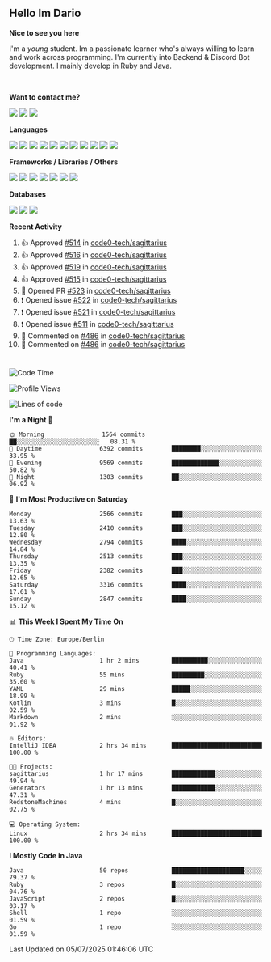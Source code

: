 <h2>Hello Im Dario</h2>

**Nice to see you here**

I'm a *young* student. Im a passionate learner who's always willing to learn and work across
programming. I'm currently into Backend & Discord Bot development. I mainly develop in Ruby and Java.

<br/>

**Want to contact me?**

<a href="https://github.com/knerio"><img src="https://img.shields.io/badge/-Github-blue?style=for-the-badge&logo=github&logoColor=white"/></a> <a href="https://discord.com/users/639416958923702292"><img src="https://img.shields.io/badge/-knerio-blue?style=for-the-badge&logo=discord&logoColor=white"/></a> <a href="https://twitch.tv/dopalos_"><img src="https://img.shields.io/badge/-twitch-blue?style=for-the-badge&logo=twitch&logoColor=white"/></a>

**Languages**

<img src="https://img.shields.io/badge/-Java-blue?style=for-the-badge&logo=java&logoColor=white"/> <img src="https://img.shields.io/badge/-Ruby-blue?style=for-the-badge&logo=Ruby&logoColor=white"/> <img src="https://img.shields.io/badge/-Git-blue?style=for-the-badge&logo=Git&logoColor=white"/> <img src="https://img.shields.io/badge/-HTML-blue?style=for-the-badge&logo=html5&logoColor=white"/> <img src="https://img.shields.io/badge/-CSS-blue?style=for-the-badge&logo=CSS3&logoColor=white"/> <img src="https://img.shields.io/badge/-Javascript-blue?style=for-the-badge&logo=javascript&logoColor=white"/> <img src="https://img.shields.io/badge/-Typescript-blue?style=for-the-badge&logo=TypeScript&logoColor=white"/> <img src="https://img.shields.io/badge/-Kotlin-blue?style=for-the-badge&logo=kotlin&logoColor=white"/> <img src="https://img.shields.io/badge/-SQL-blue?style=for-the-badge&logo=MYSQL&logoColor=white"/> <img src="https://img.shields.io/badge/-Markdown-blue?style=for-the-badge&logo=Markdown&logoColor=white"/> <img src="https://img.shields.io/badge/-JSON-blue?style=for-the-badge&logo=JSON&logoColor=white"/>
<br/>

 **Frameworks / Libraries / Others**

<img src="https://img.shields.io/badge/-Ruby_On_Rails-blue?style=for-the-badge&logo=ruby-on-rails&logoColor=white"/> <img src="https://img.shields.io/badge/-JDA-blue?style=for-the-badge&logo=JDA&logoColor=white"/> <img src="https://img.shields.io/badge/-Bootstrap-blue?style=for-the-badge&logo=Bootstrap&logoColor=white"/> <img src="https://img.shields.io/badge/-Node.JS-blue?style=for-the-badge&logo=node.js&logoColor=white"/> <img src="https://img.shields.io/badge/-React-blue?style=for-the-badge&logo=React&logoColor=white"/> <img src="https://img.shields.io/badge/-Express-blue?style=for-the-badge&logo=Express&logoColor=white"/> <img src="https://img.shields.io/badge/-Next.Js-blue?style=for-the-badge&logo=Next.Js&logoColor=white"/>

**Databases**

<img src="https://img.shields.io/badge/-MongoDB-blue?style=for-the-badge&logo=mongodb&logoColor=white"/> <img src="https://img.shields.io/badge/-MariaDB-blue?style=for-the-badge&logo=MariaDB&logoColor=white"/>
<img src="https://img.shields.io/badge/-PostgreSQL-blue?style=for-the-badge&logo=PostgreSQl&logoColor=white"/>

**Recent Activity**

<!--RECENT_ACTIVITY:start-->
1. 👍 Approved [#514](https://github.com/code0-tech/sagittarius/pull/514#pullrequestreview-2955222945) in [code0-tech/sagittarius](https://github.com/code0-tech/sagittarius)<br>
2. 👍 Approved [#516](https://github.com/code0-tech/sagittarius/pull/516#pullrequestreview-2955220612) in [code0-tech/sagittarius](https://github.com/code0-tech/sagittarius)<br>
3. 👍 Approved [#519](https://github.com/code0-tech/sagittarius/pull/519#pullrequestreview-2955211837) in [code0-tech/sagittarius](https://github.com/code0-tech/sagittarius)<br>
4. 👍 Approved [#515](https://github.com/code0-tech/sagittarius/pull/515#pullrequestreview-2955202991) in [code0-tech/sagittarius](https://github.com/code0-tech/sagittarius)<br>
5. 💪 Opened PR [#523](https://github.com/code0-tech/sagittarius/pull/523) in [code0-tech/sagittarius](https://github.com/code0-tech/sagittarius)<br>
6. ❗️ Opened issue [#522](https://github.com/code0-tech/sagittarius/issues/522) in [code0-tech/sagittarius](https://github.com/code0-tech/sagittarius)<br>
7. ❗️ Opened issue [#521](https://github.com/code0-tech/sagittarius/issues/521) in [code0-tech/sagittarius](https://github.com/code0-tech/sagittarius)<br>
8. ❗️ Opened issue [#511](https://github.com/code0-tech/sagittarius/issues/511) in [code0-tech/sagittarius](https://github.com/code0-tech/sagittarius)<br>
9. 💬 Commented on [#486](https://github.com/code0-tech/sagittarius/pull/486#discussion_r2131767662) in [code0-tech/sagittarius](https://github.com/code0-tech/sagittarius)<br>
10. 💬 Commented on [#486](https://github.com/code0-tech/sagittarius/pull/486#discussion_r2131765767) in [code0-tech/sagittarius](https://github.com/code0-tech/sagittarius)<br>
<!--RECENT_ACTIVITY:end-->
 
#

<!--START_SECTION:waka-->
![Code Time](http://img.shields.io/badge/Code%20Time-1%2C253%20hrs%2057%20mins-blue)

![Profile Views](http://img.shields.io/badge/Profile%20Views-1-blue)

![Lines of code](https://img.shields.io/badge/From%20Hello%20World%20I%27ve%20Written-1.3%20million%20lines%20of%20code-blue)

**I'm a Night 🦉** 

```text
🌞 Morning                1564 commits        ██░░░░░░░░░░░░░░░░░░░░░░░   08.31 % 
🌆 Daytime                6392 commits        ████████░░░░░░░░░░░░░░░░░   33.95 % 
🌃 Evening                9569 commits        █████████████░░░░░░░░░░░░   50.82 % 
🌙 Night                  1303 commits        ██░░░░░░░░░░░░░░░░░░░░░░░   06.92 % 
```
📅 **I'm Most Productive on Saturday** 

```text
Monday                   2566 commits        ███░░░░░░░░░░░░░░░░░░░░░░   13.63 % 
Tuesday                  2410 commits        ███░░░░░░░░░░░░░░░░░░░░░░   12.80 % 
Wednesday                2794 commits        ████░░░░░░░░░░░░░░░░░░░░░   14.84 % 
Thursday                 2513 commits        ███░░░░░░░░░░░░░░░░░░░░░░   13.35 % 
Friday                   2382 commits        ███░░░░░░░░░░░░░░░░░░░░░░   12.65 % 
Saturday                 3316 commits        ████░░░░░░░░░░░░░░░░░░░░░   17.61 % 
Sunday                   2847 commits        ████░░░░░░░░░░░░░░░░░░░░░   15.12 % 
```


📊 **This Week I Spent My Time On** 

```text
🕑︎ Time Zone: Europe/Berlin

💬 Programming Languages: 
Java                     1 hr 2 mins         ██████████░░░░░░░░░░░░░░░   40.41 % 
Ruby                     55 mins             █████████░░░░░░░░░░░░░░░░   35.60 % 
YAML                     29 mins             █████░░░░░░░░░░░░░░░░░░░░   18.99 % 
Kotlin                   3 mins              █░░░░░░░░░░░░░░░░░░░░░░░░   02.59 % 
Markdown                 2 mins              ░░░░░░░░░░░░░░░░░░░░░░░░░   01.92 % 

🔥 Editors: 
IntelliJ IDEA            2 hrs 34 mins       █████████████████████████   100.00 % 

🐱‍💻 Projects: 
sagittarius              1 hr 17 mins        ████████████░░░░░░░░░░░░░   49.94 % 
Generators               1 hr 13 mins        ████████████░░░░░░░░░░░░░   47.31 % 
RedstoneMachines         4 mins              █░░░░░░░░░░░░░░░░░░░░░░░░   02.75 % 

💻 Operating System: 
Linux                    2 hrs 34 mins       █████████████████████████   100.00 % 
```

**I Mostly Code in Java** 

```text
Java                     50 repos            ████████████████████░░░░░   79.37 % 
Ruby                     3 repos             █░░░░░░░░░░░░░░░░░░░░░░░░   04.76 % 
JavaScript               2 repos             █░░░░░░░░░░░░░░░░░░░░░░░░   03.17 % 
Shell                    1 repo              ░░░░░░░░░░░░░░░░░░░░░░░░░   01.59 % 
Go                       1 repo              ░░░░░░░░░░░░░░░░░░░░░░░░░   01.59 % 
```




 Last Updated on 05/07/2025 01:46:06 UTC
<!--END_SECTION:waka-->

